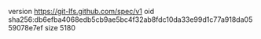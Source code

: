 version https://git-lfs.github.com/spec/v1
oid sha256:db6efba4068edb5cb9ae5bc4f32ab8fdc10da33e99d1c77a918da0559078e7ef
size 5180
